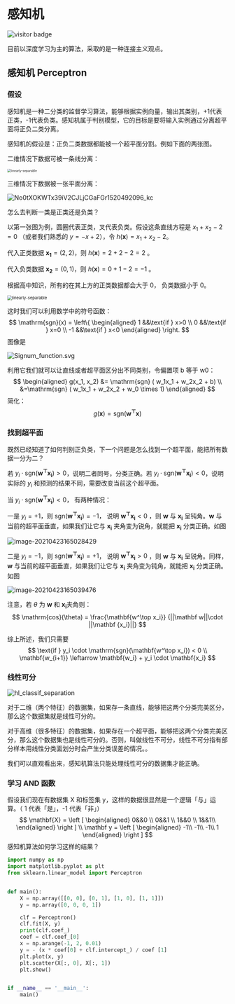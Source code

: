 # 感知机

![visitor badge](https://visitor-badge.glitch.me/badge?page_id=xrandx.Dating-with-Machine-Learning)

目前以深度学习为主的算法，采取的是一种连接主义观点。

## 感知机 Perceptron

### 假设

感知机是一种二分类的监督学习算法，能够根据实例向量，输出其类别，+1代表正类，-1代表负类。感知机属于判别模型，它的目标是要将输入实例通过分离超平面将正负二类分离。

感知机的假设是：正负二类数据都能被一个超平面分割。例如下面的两张图。

二维情况下数据可被一条线分离：

<img src="../img/20210422164637.png" alt="linearly-separable" style="zoom:50%;" />

三维情况下数据被一张平面分离：

![No0tXOKWTx39iV2CJLjCGaFGr1520492096_kc](../img/20210422163634.png)

怎么去判断一类是正类还是负类？

以第一张图为例，圆圈代表正类，叉代表负类。假设这条直线方程是 $x_1 + x_2 - 2 = 0$ （或者我们熟悉的 $y = -x + 2$），令 $h(\boldsymbol x) = x_1+x_2-2$。

代入正类数据 $\boldsymbol{x_1} = (2, 2)$，则 $h(\boldsymbol x) = 2 + 2 -2 = 2$ 。

代入负类数据 $\boldsymbol{x_2} = (0, 1)$，则 $h(\boldsymbol x) = 0 + 1 -2 = -1$ 。

根据高中知识，所有的在其上方的正类数据都会大于 0， 负类数据小于 0。

<img src="../img/20210422164637.png" alt="linearly-separable" style="zoom:67%;" />

这时我们可以利用数学中的符号函数：
$$
\mathrm{sgn}(x) = 
 \left\{
\begin{aligned}
1 &&\text{if } x>0 \\
0 &&\text{if } x=0 \\
-1 &&\text{if } x<0
\end{aligned}
\right.
$$
图像是

![Signum_function.svg](../img/20210422195725.png)

利用它我们就可以让直线或者超平面区分出不同类别，令偏置项 b 等于 w0：
$$
\begin{aligned}
g(x_1, x_2) &= \mathrm{sgn} ( w_1x_1 + w_2x_2 + b) \\
&=\mathrm{sgn} ( w_1x_1 + w_2x_2 + w_0 \times 1)
\end{aligned}
$$
简化：
$$
g(\mathbf x ) = \mathrm{sgn}(\mathbf{w^\top x})
$$

### 找到超平面

既然已经知道了如何判别正负类，下一个问题是怎么找到一个超平面，能把所有数据一分为二？

若 $y_i \cdot \mathrm{sgn}(\mathbf{w^\top x_i}) > 0$，说明二者同号，分类正确。若 $y_i \cdot \mathrm{sgn}(\mathbf{w^\top x_i}) < 0$，说明实际的 $y_i$ 和预测的结果不同，需要改变当前这个超平面。

当 $y_i \cdot \mathrm{sgn}(\mathbf{w^\top x_i}) < 0$， 有两种情况：

一是 $y_i = +1$，则 $\mathrm{sgn}(\mathbf{w^\top x_i}) = -1$， 说明  $\mathbf{w^\top x_i} < 0$ ，则 $\mathbf w$ 与 $\mathbf{x_i}$ 呈钝角。$\mathbf w$ 与当前的超平面垂直，如果我们让它与 $\mathbf{x_i}$ 夹角变为锐角，就能把 $\mathbf{x_i}$ 分类正确。如图

![image-20210423165028429](../img/20210423165028.png)

二是 $y_i = -1$，则 $\mathrm{sgn}(\mathbf{w^\top x_i}) = +1$， 说明  $\mathbf{w^\top x_i} > 0$ ，则 $\mathbf w$ 与 $\mathbf{x_i}$ 呈锐角。同样，$\mathbf w$ 与当前的超平面垂直，如果我们让它与 $\mathbf{x_i}$ 夹角变为钝角，就能把 $\mathbf{x_i}$ 分类正确。如图

![image-20210423165039476](../img/20210423165039.png)


注意，若 $\theta$ 为 $\mathbf w$ 和 $\mathbf {x_i}$夹角则：
$$
\mathrm{cos}(\theta) = \frac{\mathbf{w^\top x_i}} {||\mathbf w||\cdot ||\mathbf {x_i}||}
$$

综上所述，我们只需要
$$
\text{if }  y_i \cdot \mathrm{sgn}(\mathbf{w^\top x_i}) < 0
\\
\mathbf{w_{i+1}} \leftarrow \mathbf{w_i} + y_i \cdot \mathbf{x_i}
$$

### 线性可分

<img src="../img/20210423180603.png" alt="hl_classif_separation" style="zoom:101%;" />

对于二维（两个特征）的数据集，如果存一条直线，能够把这两个分类完美区分，那么这个数据集就是线性可分的。

对于高维（很多特征）的数据集，如果存在一个超平面，能够把这两个分类完美区分，那么这个数据集也是线性可分的。否则，叫做线性不可分，线性不可分指有部分样本用线性分类面划分时会产生分类误差的情况。。

我们可以直观看出来，感知机算法只能处理线性可分的数据集才能正确。

### 学习 AND 函数

假设我们现在有数据集 X 和标签集 y，这样的数据很显然是一个逻辑「与」运算。（ 1 代表「是」，-1 代表「非」）
$$
\mathbf{X} = 
\left [
\begin{aligned}
0&&0 \\
0&&1 \\
1&&0 \\
1&&1\\
\end{aligned} 
\right ]
\\
\mathbf y = \left [
\begin{aligned}
-1\\
-1\\
-1\\
1
\end{aligned} 
\right ]
$$
感知机算法如何学习这样的结果？

```python
import numpy as np
import matplotlib.pyplot as plt
from sklearn.linear_model import Perceptron


def main():
    X = np.array([[0, 0], [0, 1], [1, 0], [1, 1]])
    y = np.array([0, 0, 0, 1])

    clf = Perceptron()
    clf.fit(X, y)
    print(clf.coef_)
    coef = clf.coef_[0]
    x = np.arange(-1, 2, 0.01)
    y = - (x * coef[0] + clf.intercept_) / coef [1]
    plt.plot(x, y)
    plt.scatter(X[:, 0], X[:, 1])
    plt.show()


if __name__ == '__main__':
    main()
```

